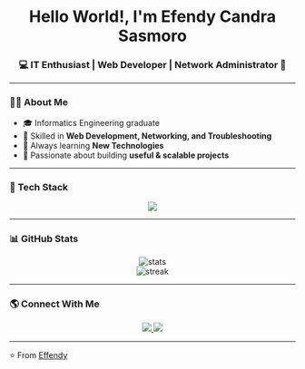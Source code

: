 <!-- Profil README -->

<h1 align="center">Hello World!, I'm Efendy Candra Sasmoro</h1>
<h3 align="center">💻 IT Enthusiast | Web Developer | Network Administrator 🚀</h3>

---

### 👨‍💻 About Me
- 🎓 Informatics Engineering graduate  
- 🔧 Skilled in **Web Development, Networking, and Troubleshooting**  
- 🌱 Always learning **New Technologies**  
- 🚀 Passionate about building **useful & scalable projects**

---

### 🚀 Tech Stack
<p align="center">
  <img src="https://skillicons.dev/icons?i=html,css,js,php,react,tailwind,python,mysql,linux,git,github,vscode" />
</p>

---

### 📊 GitHub Stats
<p align="center">
  <img src="https://github-readme-stats.vercel.app/api?username=effendycs&show_icons=true&theme=radical" alt="stats" />
  <br/>
  <img src="https://github-readme-streak-stats.herokuapp.com/?user=effendycs&theme=radical" alt="streak" />
</p>

---

### 🌎 Connect With Me
<p align="center">
  <a href="https://linkedin.com/in/effendy-candra-sasmoro">
    <img src="https://img.shields.io/badge/LinkedIn-0077B5?style=for-the-badge&logo=linkedin&logoColor=white"/>
  </a>
  <a href="mailto:effendycndr@gmail.com">
    <img src="https://img.shields.io/badge/Gmail-D14836?style=for-the-badge&logo=gmail&logoColor=white"/>
  </a>
</p>

---

⭐️ From [Effendy](https://github.com/effendycs)
